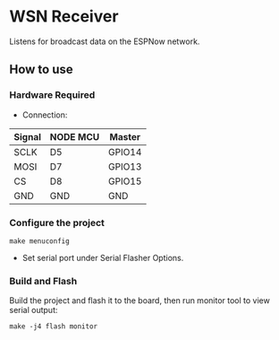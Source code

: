 # WSN Receiver

Listens for broadcast data on the ESPNow network.

## How to use

### Hardware Required

* Connection:

| Signal    |NODE MCU| Master |
|-----------|--------|--------|
| SCLK      | D5     | GPIO14 |
| MOSI      | D7     | GPIO13 |
| CS        | D8     | GPIO15 |
| GND       | GND    | GND    |



### Configure the project

```
make menuconfig
```

* Set serial port under Serial Flasher Options.


### Build and Flash

Build the project and flash it to the board, then run monitor tool to view serial output:

```
make -j4 flash monitor
```
